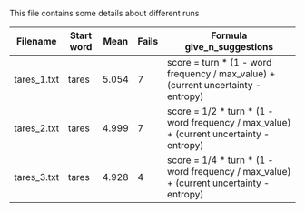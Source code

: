 This file contains some details about different runs

| Filename    | Start word | Mean  | Fails | Formula give_n_suggestions                                                              |
|-------------|------------|-------|-------|-----------------------------------------------------------------------------------------|
| tares_1.txt | tares      | 5.054 | 7     | score = turn * (1 - word frequency / max_value) + (current uncertainty - entropy)       |  
| tares_2.txt | tares      | 4.999 | 7     | score = 1/2 * turn * (1 - word frequency / max_value) + (current uncertainty - entropy) |
| tares_3.txt | tares      | 4.928 | 4     | score = 1/4 * turn * (1 - word frequency / max_value) + (current uncertainty - entropy) |